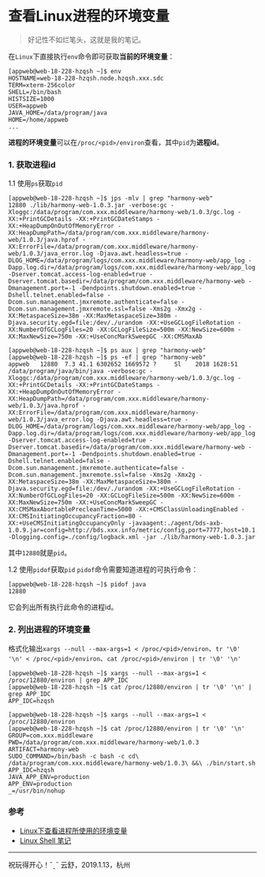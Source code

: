 

查看Linux进程的环境变量
==============
> 好记性不如烂笔头，这就是我的笔记。

在`Linux`下直接执行`env`命令即可获取**当前的环境变量**：
```
[appweb@web-18-228-hzqsh ~]$ env
HOSTNAME=web-18-228-hzqsh.node.hzqsh.xxx.sdc
TERM=xterm-256color
SHELL=/bin/bash
HISTSIZE=1000
USER=appweb
JAVA_HOME=/data/program/java
HOME=/home/appweb
...
```

**进程的环境变量**可以在`/proc/<pid>/environ`查看，其中`pid`为**进程id**。


### 1. 获取进程id
1.1 使用`ps`获取`pid`
```
[appweb@web-18-228-hzqsh ~]$ jps -mlv | grep "harmony-web"
12880 ./lib/harmony-web-1.0.3.jar -verbose:gc -Xloggc:/data/program/com.xxx.middleware/harmony-web/1.0.3/gc.log -XX:+PrintGCDetails -XX:+PrintGCDateStamps -XX:+HeapDumpOnOutOfMemoryError -XX:HeapDumpPath=/data/program/com.xxx.middleware/harmony-web/1.0.3/java.hprof -XX:ErrorFile=/data/program/com.xxx.middleware/harmony-web/1.0.3/java_error.log -Djava.awt.headless=true -DLOG_HOME=/data/program/logs/com.xxx.middleware/harmony-web/app_log -Dapp.log.dir=/data/program/logs/com.xxx.middleware/harmony-web/app_log -Dserver.tomcat.access-log-enabled=true -Dserver.tomcat.basedir=/data/program/com.xxx.middleware/harmony-web -Dmanagement.port=-1 -Dendpoints.shutdown.enabled=true -Dshell.telnet.enabled=false -Dcom.sun.management.jmxremote.authenticate=false -Dcom.sun.management.jmxremote.ssl=false -Xms2g -Xmx2g -XX:MetaspaceSize=38m -XX:MaxMetaspaceSize=380m -Djava.security.egd=file:/dev/./urandom -XX:+UseGCLogFileRotation -XX:NumberOfGCLogFiles=20 -XX:GCLogFileSize=500m -XX:NewSize=600m -XX:MaxNewSize=750m -XX:+UseConcMarkSweepGC -XX:CMSMaxAb

[appweb@web-18-228-hzqsh ~]$ ps aux | grep "harmony-web"
[appweb@web-18-228-hzqsh ~]$ ps -ef | grep "harmony-web"
appweb   12880  7.3 41.1 6302652 1669572 ?     Sl    2018 1628:51 /data/program/java/bin/java -verbose:gc -Xloggc:/data/program/com.xxx.middleware/harmony-web/1.0.3/gc.log -XX:+PrintGCDetails -XX:+PrintGCDateStamps -XX:+HeapDumpOnOutOfMemoryError -XX:HeapDumpPath=/data/program/com.xxx.middleware/harmony-web/1.0.3/java.hprof -XX:ErrorFile=/data/program/com.xxx.middleware/harmony-web/1.0.3/java_error.log -Djava.awt.headless=true -DLOG_HOME=/data/program/logs/com.xxx.middleware/harmony-web/app_log -Dapp.log.dir=/data/program/logs/com.xxx.middleware/harmony-web/app_log -Dserver.tomcat.access-log-enabled=true -Dserver.tomcat.basedir=/data/program/com.xxx.middleware/harmony-web -Dmanagement.port=-1 -Dendpoints.shutdown.enabled=true -Dshell.telnet.enabled=false -Dcom.sun.management.jmxremote.authenticate=false -Dcom.sun.management.jmxremote.ssl=false -Xms2g -Xmx2g -XX:MetaspaceSize=38m -XX:MaxMetaspaceSize=380m -Djava.security.egd=file:/dev/./urandom -XX:+UseGCLogFileRotation -XX:NumberOfGCLogFiles=20 -XX:GCLogFileSize=500m -XX:NewSize=600m -XX:MaxNewSize=750m -XX:+UseConcMarkSweepGC -XX:CMSMaxAbortablePrecleanTime=5000 -XX:+CMSClassUnloadingEnabled -XX:CMSInitiatingOccupancyFraction=80 -XX:+UseCMSInitiatingOccupancyOnly -javaagent:./agent/bds-axb-1.0.9.jar=config=http://bds.xxx.info/metric/config,port=7777,host=10.1.18.228 -Dlogging.config=./config/logback.xml -jar ./lib/harmony-web-1.0.3.jar
```
其中`12880`就是`pid`。

1.2 使用`pidof`获取`pid`
`pidof`命令需要知道进程的可执行命令：
```
[appweb@web-18-228-hzqsh ~]$ pidof java
12880
```
它会列出所有执行此命令的进程id。


### 2. 列出进程的环境变量
格式化输出`xargs --null --max-args=1 < /proc/<pid>/environ`、`tr '\0' '\n' < /proc/<pid>/environ`、`cat /proc/<pid>/environ | tr '\0' '\n'`
```
[appweb@web-18-228-hzqsh ~]$ xargs --null --max-args=1 < /proc/12880/environ | grep APP_IDC
[appweb@web-18-228-hzqsh ~]$ cat /proc/12880/environ | tr '\0' '\n' | grep APP_IDC
APP_IDC=hzqsh

[appweb@web-18-228-hzqsh ~]$ xargs --null --max-args=1 < /proc/12880/environ
[appweb@web-18-228-hzqsh ~]$ cat /proc/12880/environ | tr '\0' '\n'
GROUP=com.xxx.middleware
PWD=/data/program/com.xxx.middleware/harmony-web/1.0.3
ARTIFACT=harmony-web
SUDO_COMMAND=/bin/bash -c bash -c cd\ /data/program/com.xxx.middleware/harmony-web/1.0.3\ &&\ ./bin/start.sh
APP_IDC=hzqsh
JAVA_APP_ENV=production
APP_ENV=production
_=/usr/bin/nohup
```


### 参考
* [Linux下查看进程所使用的环境变量](https://www.centos.bz/2017/10/linux%E4%B8%8B%E6%9F%A5%E7%9C%8B%E8%BF%9B%E7%A8%8B%E6%89%80%E4%BD%BF%E7%94%A8%E7%9A%84%E7%8E%AF%E5%A2%83%E5%8F%98%E9%87%8F/)
* [Linux Shell 笔记](https://www.cnblogs.com/cswuyg/p/4668402.html)


------
祝玩得开心！ˇˍˇ
云舒，2019.1.13，杭州

